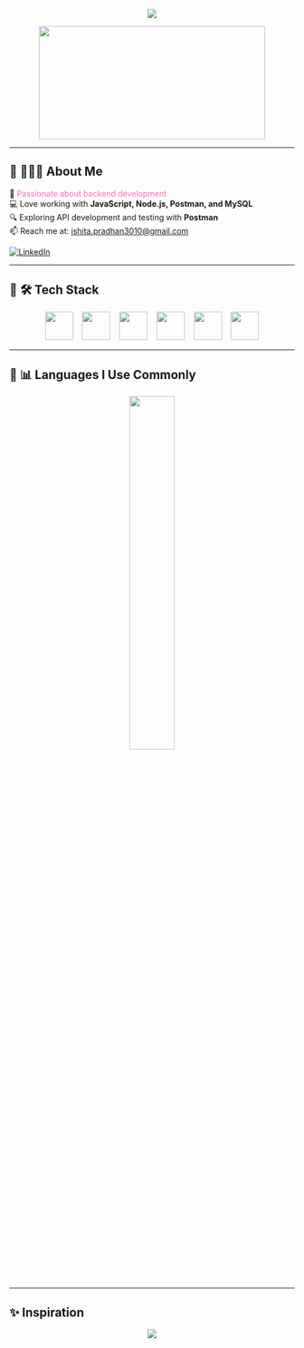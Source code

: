<p align="center">
  <img src="https://capsule-render.vercel.app/api?text=Hey%20Everyone!&animation=fadeIn&type=waving&color=FF1493&height=100"/>
</p>

<p align="center">
  <img src="https://media.giphy.com/media/gUvLYSSMguiSk/giphy.gif" width="400" height="200"/>
</p>

---

## 🌸 👩🏻‍💻 About Me  

🚀 <span style="color:#FF69B4;">Passionate about backend development</span>  
💻 Love working with **JavaScript, Node.js, Postman, and MySQL**  
🔍 Exploring API development and testing with **Postman**  
📫 Reach me at: [ishita.pradhan3010@gmail.com](mailto:ishita.pradhan3010@gmail.com)  

[![LinkedIn](https://img.shields.io/badge/LinkedIn-FF69B4?style=for-the-badge&logo=linkedin&logoColor=white)](https://www.linkedin.com/in/ishita-pradhan-067339247/)  

---

## 🎀 🛠 Tech Stack  

<p align="center">
  <img src="https://cdn.jsdelivr.net/gh/devicons/devicon/icons/html5/html5-original.svg" width="50" height="50" />
  &nbsp;&nbsp;
  <img src="https://cdn.jsdelivr.net/gh/devicons/devicon/icons/css3/css3-original.svg" width="50" height="50" />
  &nbsp;&nbsp;
  <img src="https://cdn.jsdelivr.net/gh/devicons/devicon/icons/javascript/javascript-original.svg" width="50" height="50" />
  &nbsp;&nbsp;
  <img src="https://cdn.jsdelivr.net/gh/devicons/devicon/icons/nodejs/nodejs-original.svg" width="50" height="50" />
  &nbsp;&nbsp;
  <img src="https://cdn.jsdelivr.net/gh/devicons/devicon/icons/mysql/mysql-original.svg" width="50" height="50" />
  &nbsp;&nbsp;
  <img src="https://cdn.jsdelivr.net/gh/devicons/devicon/icons/postman/postman-original.svg" width="50" height="50" />
</p>

---

## 🎨 📊 Languages I Use Commonly  

<p align="center">
  <img src="https://github-readme-stats.vercel.app/api/top-langs/?username=ishitapradhan19&layout=compact&theme=ayu-mirage" width="40%" />
</p>

---

## ✨ Inspiration  

<p align="center">
  <img src="https://quotes-github-readme.vercel.app/api?type=horizontal&theme=pink" />
</p>
